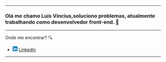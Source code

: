 

---

### Olá me chamo Luis Vincius,soluciono problemas, atualmente trabalhando como desenvolvedor front-end. 🔧

---

Onde me encontrar? :mag:
* <a href="https://www.linkedin.com/in/luisnunes30"><img src="linkedin.png" width="16"></img></a> [LinkedIn](https://www.linkedin.com/in/luisnunes30)  

---



